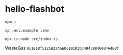 # hello-flashbot

```shell
npm i

cp .env.example .env

npx ts-node src/index.ts
```

WasteGas `0x1018f5125B2aAaE06101D3bC49438846004A4B0f
`
